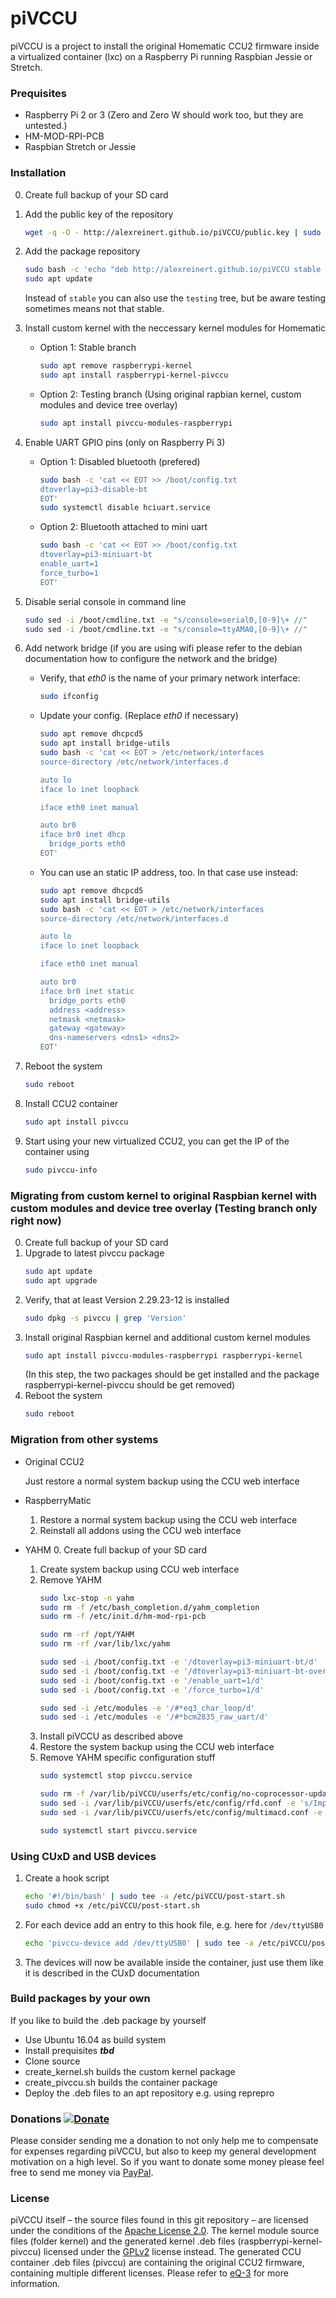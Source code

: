 # piVCCU

piVCCU is a project to install the original Homematic CCU2 firmware inside a virtualized container (lxc) on a Raspberry Pi running Raspbian Jessie or Stretch.

### Prequisites

* Raspberry Pi 2 or 3 (Zero and Zero W should work too, but they are untested.)
* HM-MOD-RPI-PCB
* Raspbian Stretch or Jessie

### Installation
0. Create full backup of your SD card
1. Add the public key of the repository
   ```bash
   wget -q -O - http://alexreinert.github.io/piVCCU/public.key | sudo apt-key add -
   ```

2. Add the package repository
   ```bash
   sudo bash -c 'echo "deb http://alexreinert.github.io/piVCCU stable main" >> /etc/apt/sources.list'
   sudo apt update
   ```
   Instead of `stable` you can also use the `testing` tree, but be aware testing sometimes means not that stable.

3. Install custom kernel with the neccessary kernel modules for Homematic
   * Option 1: Stable branch
      ```bash
      sudo apt remove raspberrypi-kernel
      sudo apt install raspberrypi-kernel-pivccu
      ```
   * Option 2: Testing branch (Using original rapbian kernel, custom modules and device tree overlay)
      ```bash
      sudo apt install pivccu-modules-raspberrypi
      ```

4. Enable UART GPIO pins (only on Raspberry Pi 3)
   * Option 1: Disabled bluetooth (prefered)
      ```bash
      sudo bash -c 'cat << EOT >> /boot/config.txt
      dtoverlay=pi3-disable-bt
      EOT'
      sudo systemctl disable hciuart.service
      ```

   * Option 2: Bluetooth attached to mini uart
      ```bash
      sudo bash -c 'cat << EOT >> /boot/config.txt
      dtoverlay=pi3-miniuart-bt
      enable_uart=1
      force_turbo=1
      EOT'
      ```

5. Disable serial console in command line
      ```bash
      sudo sed -i /boot/cmdline.txt -e "s/console=serial0,[0-9]\+ //"
      sudo sed -i /boot/cmdline.txt -e "s/console=ttyAMA0,[0-9]\+ //"
      ```

6. Add network bridge (if you are using wifi please refer to the debian documentation how to configure the network and the bridge)
   * Verify, that *eth0* is the name of your primary network interface:
      ```bash
      sudo ifconfig
      ```
   * Update your config. (Replace *eth0* if necessary)
      ```bash
      sudo apt remove dhcpcd5
      sudo apt install bridge-utils
      sudo bash -c 'cat << EOT > /etc/network/interfaces
      source-directory /etc/network/interfaces.d

      auto lo
      iface lo inet loopback
   
      iface eth0 inet manual
   
      auto br0
      iface br0 inet dhcp
        bridge_ports eth0
      EOT'
      ```
   * You can use an static IP address, too. In that case use instead:
      ```bash
      sudo apt remove dhcpcd5
      sudo apt install bridge-utils
      sudo bash -c 'cat << EOT > /etc/network/interfaces
      source-directory /etc/network/interfaces.d

      auto lo
      iface lo inet loopback
   
      iface eth0 inet manual
   
      auto br0
      iface br0 inet static
        bridge_ports eth0
        address <address>
        netmask <netmask>
        gateway <gateway>
        dns-nameservers <dns1> <dns2>
      EOT'
      ```

7. Reboot the system
   ```bash
   sudo reboot
   ```

8. Install CCU2 container
   ```bash
   sudo apt install pivccu
   ```

9. Start using your new virtualized CCU2, you can get the IP of the container using
   ```bash
   sudo pivccu-info
   ```

### Migrating from custom kernel to original Raspbian kernel with custom modules and device tree overlay (Testing branch only right now)
0. Create full backup of your SD card
1. Upgrade to latest pivccu package
   ```bash
   sudo apt update
   sudo apt upgrade
   ```
2. Verify, that at least Version 2.29.23-12 is installed
   ```bash
   sudo dpkg -s pivccu | grep 'Version'
   ```
3. Install original Raspbian kernel and additional custom kernel modules
   ```bash
   sudo apt install pivccu-modules-raspberrypi raspberrypi-kernel
   ```
   (In this step, the two packages should be get installed and the package raspberrypi-kernel-pivccu should be get removed)
4. Reboot the system
   ```bash
   sudo reboot
   ```

### Migration from other systems
* Original CCU2

   Just restore a normal system backup using the CCU web interface
   
* RaspberryMatic
   1. Restore a normal system backup using the CCU web interface
   2. Reinstall all addons using the CCU web interface

* YAHM
   0. Create full backup of your SD card
   1. Create system backup using CCU web interface
   2. Remove YAHM
      ```bash
      sudo lxc-stop -n yahm
      sudo rm -f /etc/bash_completion.d/yahm_completion
      sudo rm -f /etc/init.d/hm-mod-rpi-pcb

      sudo rm -rf /opt/YAHM
      sudo rm -rf /var/lib/lxc/yahm

      sudo sed -i /boot/config.txt -e '/dtoverlay=pi3-miniuart-bt/d'
      sudo sed -i /boot/config.txt -e '/dtoverlay=pi3-miniuart-bt-overlay/d'
      sudo sed -i /boot/config.txt -e '/enable_uart=1/d'
      sudo sed -i /boot/config.txt -e '/force_turbo=1/d'

      sudo sed -i /etc/modules -e '/#*eq3_char_loop/d'
      sudo sed -i /etc/modules -e '/#*bcm2835_raw_uart/d'
      ```
   3. Install piVCCU as described above
   4. Restore the system backup using the CCU web interface
   5. Remove YAHM specific configuration stuff
      ```bash
      sudo systemctl stop pivccu.service

      sudo rm -f /var/lib/piVCCU/userfs/etc/config/no-coprocessor-update
      sudo sed -i /var/lib/piVCCU/userfs/etc/config/rfd.conf -e 's/Improved Coprocessor Initialization = false/Improved Coprocessor Initialization = true/'
      sudo sed -i /var/lib/piVCCU/userfs/etc/config/multimacd.conf -e 's/bcm2835-raw-uart/mxs_auart_raw.0/'

      sudo systemctl start pivccu.service
      ```
      
### Using CUxD and USB devices
1. Create a hook script
   ```bash
   echo '#!/bin/bash' | sudo tee -a /etc/piVCCU/post-start.sh
   sudo chmod +x /etc/piVCCU/post-start.sh
   ```
2. For each device add an entry to this hook file, e.g. here for ```/dev/ttyUSB0```
   ```bash
   echo 'pivccu-device add /dev/ttyUSB0' | sudo tee -a /etc/piVCCU/post-start.sh
   ```
3. The devices will now be available inside the container, just use them like it is described in the CUxD documentation

### Build packages by your own
If you like to build the .deb package by yourself
* Use Ubuntu 16.04 as build system
* Install prequisites *__tbd__*
* Clone source
* create_kernel.sh builds the custom kernel package
* create_pivccu.sh builds the container package
* Deploy the .deb files to an apt repository e.g. using reprepro

### Donations [![Donate](https://img.shields.io/badge/donate-PayPal-green.svg)](https://www.paypal.com/cgi-bin/webscr?cmd=_s-xclick&hosted_button_id=KJ3UWNDMXLJKU)
Please consider sending me a donation to not only help me to compensate for expenses regarding piVCCU, but also to keep my general development motivation on a high level. So if you want to donate some money please feel free to send me money via [PayPal](https://www.paypal.com/cgi-bin/webscr?cmd=_s-xclick&hosted_button_id=KJ3UWNDMXLJKU).

### License
piVCCU itself – the source files found in this git repository – are licensed under the conditions of the [Apache License 2.0](https://opensource.org/licenses/Apache-2.0).
The kernel module source files (folder kernel) and the generated kernel .deb files (raspberrypi-kernel-pivccu) licensed under the [GPLv2](http://www.gnu.org/licenses/gpl-2.0.html) license instead.
The generated CCU container .deb files (pivccu) are containing the original CCU2 firmware, containing multiple different licenses. Please refer to [eQ-3](http://www.eq-3.com) for more information.
